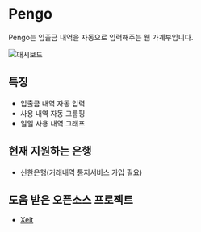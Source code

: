 # Pengo

Pengo는 입출금 내역을 자동으로 입력해주는 웹 가계부입니다.

![대시보드](http://i.imgur.com/FdFyTXW.png)

## 특징
- 입출금 내역 자동 입력
- 사용 내역 자동 그룹핑
- 일일 사용 내역 그래프

## 현재 지원하는 은행

- 신한은행(거래내역 통지서비스 가입 필요)


## 도움 받은 오픈소스 프로젝트

- [Xeit](https://github.com/tomyun/xeit)
